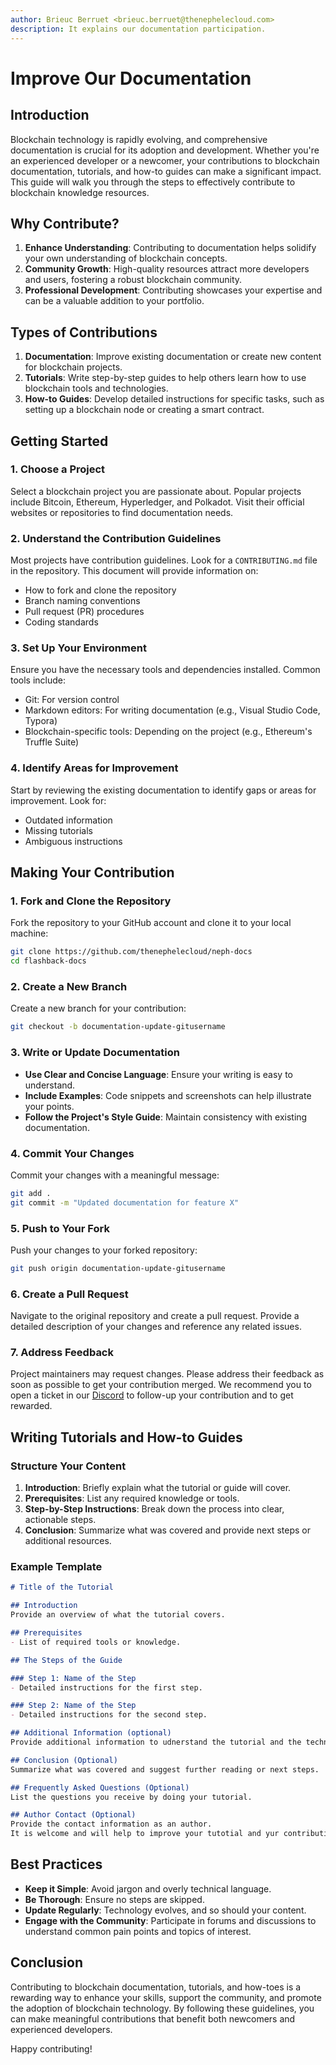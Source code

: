 ```yaml
---
author: Brieuc Berruet <brieuc.berruet@thenephelecloud.com>
description: It explains our documentation participation.
---
```


# Improve Our Documentation

## Introduction

Blockchain technology is rapidly evolving, and comprehensive documentation is crucial for its adoption and development. Whether you're an experienced developer or a newcomer, your contributions to blockchain documentation, tutorials, and how-to guides can make a significant impact. This guide will walk you through the steps to effectively contribute to blockchain knowledge resources.

## Why Contribute?

1. **Enhance Understanding**: Contributing to documentation helps solidify your own understanding of blockchain concepts.
2. **Community Growth**: High-quality resources attract more developers and users, fostering a robust blockchain community.
3. **Professional Development**: Contributing showcases your expertise and can be a valuable addition to your portfolio.

## Types of Contributions

1. **Documentation**: Improve existing documentation or create new content for blockchain projects.
2. **Tutorials**: Write step-by-step guides to help others learn how to use blockchain tools and technologies.
3. **How-to Guides**: Develop detailed instructions for specific tasks, such as setting up a blockchain node or creating a smart contract.

## Getting Started

### 1. Choose a Project

Select a blockchain project you are passionate about. Popular projects include Bitcoin, Ethereum, Hyperledger, and Polkadot. Visit their official websites or repositories to find documentation needs.

### 2. Understand the Contribution Guidelines

Most projects have contribution guidelines. Look for a `CONTRIBUTING.md` file in the repository. This document will provide information on:

* How to fork and clone the repository
* Branch naming conventions
* Pull request (PR) procedures
* Coding standards

### 3. Set Up Your Environment

Ensure you have the necessary tools and dependencies installed. Common tools include:

* Git: For version control
* Markdown editors: For writing documentation (e.g., Visual Studio Code, Typora)
* Blockchain-specific tools: Depending on the project (e.g., Ethereum's Truffle Suite)

### 4. Identify Areas for Improvement

Start by reviewing the existing documentation to identify gaps or areas for improvement. Look for:

* Outdated information
* Missing tutorials
* Ambiguous instructions

## Making Your Contribution

### 1. Fork and Clone the Repository

Fork the repository to your GitHub account and clone it to your local machine:

```bash
git clone https://github.com/thenephelecloud/neph-docs
cd flashback-docs
```

### 2. Create a New Branch

Create a new branch for your contribution:

```bash
git checkout -b documentation-update-gitusername
```

### 3. Write or Update Documentation

* **Use Clear and Concise Language**: Ensure your writing is easy to understand.
* **Include Examples**: Code snippets and screenshots can help illustrate your points.
* **Follow the Project's Style Guide**: Maintain consistency with existing documentation.

### 4. Commit Your Changes

Commit your changes with a meaningful message:

```bash
git add .
git commit -m "Updated documentation for feature X"
```

### 5. Push to Your Fork

Push your changes to your forked repository:

```bash
git push origin documentation-update-gitusername
```

### 6. Create a Pull Request

Navigate to the original repository and create a pull request. Provide a detailed description of your changes and reference any related issues.

### 7. Address Feedback

Project maintainers may request changes. Please address their feedback as soon as possible to get your contribution merged. We recommend you to open a ticket in our [Discord](https://discord.gg/yy8kyM5qFB) to follow-up your contribution and to get rewarded.&#x20;

## Writing Tutorials and How-to Guides

### Structure Your Content

1. **Introduction**: Briefly explain what the tutorial or guide will cover.
2. **Prerequisites**: List any required knowledge or tools.
3. **Step-by-Step Instructions**: Break down the process into clear, actionable steps.
4. **Conclusion**: Summarize what was covered and provide next steps or additional resources.

### Example Template

```markdown
# Title of the Tutorial

## Introduction
Provide an overview of what the tutorial covers.

## Prerequisites
- List of required tools or knowledge.

## The Steps of the Guide

### Step 1: Name of the Step
- Detailed instructions for the first step.

### Step 2: Name of the Step
- Detailed instructions for the second step.

## Additional Information (optional)
Provide additional information to udnerstand the tutorial and the technology.

## Conclusion (Optional)
Summarize what was covered and suggest further reading or next steps.

## Frequently Asked Questions (Optional)
List the questions you receive by doing your tutorial. 

## Author Contact (Optional)
Provide the contact information as an author. 
It is welcome and will help to improve your tutotial and yur contribution.
```

## Best Practices

* **Keep it Simple**: Avoid jargon and overly technical language.
* **Be Thorough**: Ensure no steps are skipped.
* **Update Regularly**: Technology evolves, and so should your content.
* **Engage with the Community**: Participate in forums and discussions to understand common pain points and topics of interest.

## Conclusion

Contributing to blockchain documentation, tutorials, and how-toes is a rewarding way to enhance your skills, support the community, and promote the adoption of blockchain technology. By following these guidelines, you can make meaningful contributions that benefit both newcomers and experienced developers.

Happy contributing!

